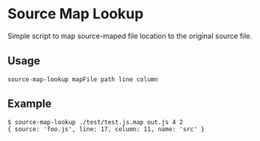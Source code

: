 # Source Map Lookup

Simple script to map source-maped file location to the original source file.

## Usage

```
source-map-lookup mapFile path line column
```

## Example

```
$ source-map-lookup ./test/test.js.map out.js 4 2
{ source: 'foo.js', line: 17, column: 11, name: 'src' }
```
